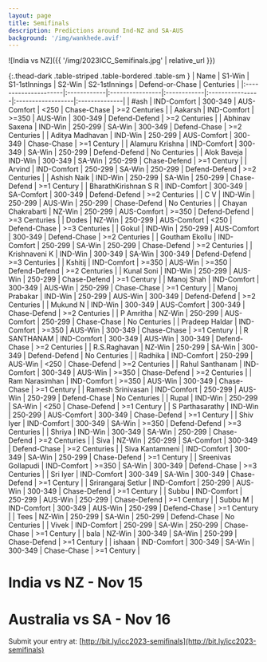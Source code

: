 ```yaml
---
layout: page
title: Semifinals
description: Predictions around Ind-NZ and SA-AUS
background: '/img/wankhede.avif'
---
```




![India vs NZ]({{ '/img/2023ICC_Semifinals.jpg' | relative_url }})

{:.thead-dark .table-striped .table-bordered .table-sm }
| Name                 | S1-Win      | S1-1stInnings   | S2-Win      | S2-1stInnings   | Defend-or-Chase   | Centuries     |
|:---------------------|:------------|:----------------|:------------|:----------------|:------------------|:--------------|
| #ash                 | IND-Comfort | 300-349         | AUS-Comfort | <250            | Chase-Chase       | >=2 Centuries |
| Aakarsh              | IND-Comfort | >=350           | AUS-Win     | 300-349         | Defend-Defend     | >=2 Centuries |
| Abhinav Saxena       | IND-Win     | 250-299         | SA-Win      | 300-349         | Defend-Chase      | >=2 Centuries |
| Aditya Madhavan      | IND-Win     | 250-299         | AUS-Comfort | 300-349         | Chase-Chase       | >=1 Century   |
| Alamuru Krishna      | IND-Comfort | 300-349         | SA-Win      | 250-299         | Defend-Defend     | No Centuries  |
| Alok Baveja          | IND-Win     | 300-349         | SA-Win      | 250-299         | Chase-Defend      | >=1 Century   |
| Arvind               | IND-Comfort | 250-299         | SA-Win      | 250-299         | Defend-Defend     | >=2 Centuries |
| Ashish Naik          | IND-Win     | 250-299         | SA-Win      | 250-299         | Chase-Defend      | >=1 Century   |
| BharathKirishnan S R | IND-Comfort | 300-349         | SA-Comfort  | 300-349         | Defend-Defend     | >=2 Centuries |
| C V                  | IND-Win     | 250-299         | AUS-Win     | 250-299         | Chase-Defend      | No Centuries  |
| Chayan Chakrabarti   | NZ-Win      | 250-299         | AUS-Comfort | >=350           | Defend-Defend     | >=3 Centuries |
| Dodes                | NZ-Win      | 250-299         | AUS-Comfort | <250            | Defend-Chase      | >=3 Centuries |
| Gokul                | IND-Win     | 250-299         | AUS-Comfort | 300-349         | Defend-Chase      | >=2 Centuries |
| Goutham Ekollu       | IND-Comfort | 250-299         | SA-Win      | 250-299         | Chase-Defend      | >=2 Centuries |
| Krishnaveni K        | IND-Win     | 300-349         | SA-Win      | 300-349         | Defend-Defend     | >=3 Centuries |
| Kshitij              | IND-Comfort | >=350           | AUS-Win     | >=350           | Defend-Defend     | >=2 Centuries |
| Kunal Soni           | IND-Win     | 250-299         | AUS-Win     | 250-299         | Chase-Defend      | >=1 Century   |
| Manoj  Shah          | IND-Comfort | 300-349         | AUS-Win     | 250-299         | Chase-Chase       | >=1 Century   |
| Manoj Prabakar       | IND-Win     | 250-299         | AUS-Win     | 300-349         | Defend-Defend     | >=2 Centuries |
| Mukund N             | IND-Win     | 300-349         | AUS-Comfort | 300-349         | Chase-Defend      | >=2 Centuries |
| P Amritha            | NZ-Win      | 250-299         | AUS-Comfort | 250-299         | Chase-Chase       | No Centuries  |
| Pradeep Haldar       | IND-Comfort | >=350           | AUS-Win     | 300-349         | Chase-Chase       | >=1 Century   |
| R SANTHANAM          | IND-Comfort | 300-349         | AUS-Win     | 300-349         | Defend-Chase      | >=2 Centuries |
| R.S.Raghavan         | NZ-Win      | 250-299         | SA-Win      | 300-349         | Defend-Defend     | No Centuries  |
| Radhika              | IND-Comfort | 250-299         | AUS-Win     | <250            | Chase-Defend      | >=2 Centuries |
| Rahul Santhanam      | IND-Comfort | 300-349         | AUS-Win     | >=350           | Chase-Defend      | >=2 Centuries |
| Ram Narasimhan       | IND-Comfort | >=350           | AUS-Win     | 300-349         | Chase-Chase       | >=1 Century   |
| Ramesh Srinivasan    | IND-Comfort | 250-299         | AUS-Win     | 250-299         | Defend-Chase      | No Centuries  |
| Rupal                | IND-Win     | 250-299         | SA-Win      | <250            | Chase-Defend      | >=1 Century   |
| S Parthasarathy      | IND-Win     | 250-299         | AUS-Comfort | 300-349         | Chase-Defend      | >=1 Century   |
| Shiv Iyer            | IND-Comfort | 300-349         | SA-Win      | >=350           | Defend-Defend     | >=3 Centuries |
| Shriya               | IND-Win     | 300-349         | SA-Win      | 250-299         | Chase-Defend      | >=2 Centuries |
| Siva                 | NZ-Win      | 250-299         | SA-Comfort  | 300-349         | Defend-Chase      | >=2 Centuries |
| Siva Kantamneni      | IND-Comfort | 300-349         | SA-Win      | 250-299         | Chase-Defend      | >=1 Century   |
| Sreenivas Gollapudi  | IND-Comfort | >=350           | SA-Win      | 300-349         | Defend-Chase      | >=3 Centuries |
| Sri Iyer             | IND-Comfort | 300-349         | SA-Win      | 300-349         | Chase-Defend      | >=1 Century   |
| Srirangaraj Setlur   | IND-Comfort | 250-299         | AUS-Win     | 300-349         | Chase-Defend      | >=1 Century   |
| Subbu                | IND-Comfort | 250-299         | AUS-Win     | 250-299         | Chase-Defend      | >=1 Century   |
| Subbu M              | IND-Comfort | 300-349         | AUS-Win     | 250-299         | Defend-Chase      | >=1 Century   |
| Tees                 | NZ-Win      | 250-299         | SA-Win      | 250-299         | Defend-Chase      | No Centuries  |
| Vivek                | IND-Comfort | 250-299         | SA-Win      | 250-299         | Chase-Chase       | >=1 Century   |
| bala                 | NZ-Win      | 300-349         | SA-Win      | 250-299         | Chase-Defend      | >=1 Century   |
| ishaan               | IND-Comfort | 300-349         | SA-Win      | 300-349         | Chase-Chase       | >=1 Century   |


# India vs NZ - Nov 15

# Australia vs SA - Nov 16

Submit your entry at:
[http://bit.ly/icc2023-semifinals](http://bit.ly/icc2023-semifinals)
